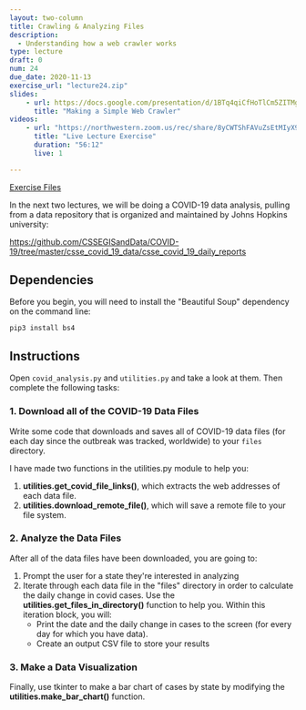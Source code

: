 ```yaml
---
layout: two-column
title: Crawling & Analyzing Files
description:
  - Understanding how a web crawler works
type: lecture
draft: 0
num: 24
due_date: 2020-11-13
exercise_url: "lecture24.zip"
slides:
    - url: https://docs.google.com/presentation/d/1BTq4qiCfHoTlCm5ZITMg9Dpju5MQRNRHfbbSM0cHqCg/edit?usp=sharing
      title: "Making a Simple Web Crawler"
videos:
    - url: "https://northwestern.zoom.us/rec/share/8yCWTShFAVuZsEtMIyX9rQpQo_sTnFcLb1-r_ZggRWWpaMLqNDyjvs_d2iCdM2El.J2kyuNR6-86WTo1r?startTime=1605284299000"
      title: "Live Lecture Exercise"
      duration: "56:12"
      live: 1

---
```


<a class="nu-button" href="/fall2020/course-files/lectures/lecture24.zip" target="_blank">
    Exercise Files <i class="fas fa-download"></i>
</a> 

In the next two lectures, we will be doing a COVID-19 data analysis, pulling from a data repository that is organized and maintained by Johns Hopkins university:

<a href="https://github.com/CSSEGISandData/COVID-19/tree/master/csse_covid_19_data/csse_covid_19_daily_reports" target="_blank">https://github.com/CSSEGISandData/COVID-19/tree/master/csse_covid_19_data/csse_covid_19_daily_reports</a>

## Dependencies
Before you begin, you will need to install the "Beautiful Soup" dependency on the command line:

`pip3 install bs4
`

## Instructions
Open `covid_analysis.py` and `utilities.py` and take a look at them. Then complete the following tasks:

### 1. Download all of the COVID-19 Data Files
Write some code that downloads and saves all of COVID-19 data files (for each day since the outbreak was tracked, worldwide) to your `files` directory.

I have made two functions in the utilities.py module to help you:
1. **utilities.get_covid_file_links()**, which extracts the web addresses of each data file.
2. **utilities.download_remote_file()**, which will save a remote file to your file system.

### 2. Analyze the Data Files
After all of the data files have been downloaded, you are going to:
1. Prompt the user for a state they're interested in analyzing
2. Iterate through each data file in the "files" directory in order to calculate the daily change in covid cases. Use the **utilities.get_files_in_directory()** function to help you. Within this iteration block, you will:
    * Print the date and the daily change in cases to the screen (for every day for which you have data).
    * Create an output CSV file to store your results

### 3. Make a Data Visualization
Finally, use tkinter to make a bar chart of cases by state by modifying the **utilities.make_bar_chart()** function.

